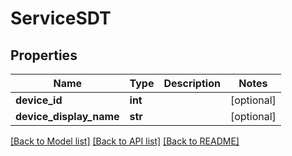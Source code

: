 # ServiceSDT

## Properties
Name | Type | Description | Notes
------------ | ------------- | ------------- | -------------
**device_id** | **int** |  | [optional] 
**device_display_name** | **str** |  | [optional] 

[[Back to Model list]](../README.md#documentation-for-models) [[Back to API list]](../README.md#documentation-for-api-endpoints) [[Back to README]](../README.md)


